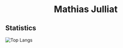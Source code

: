 
<h1 align="center">Mathias Julliat</h1>


## Statistics
![Top Langs](https://github-readme-stats.vercel.app/api/top-langs/?username=MrMobbi&layout=compact)

